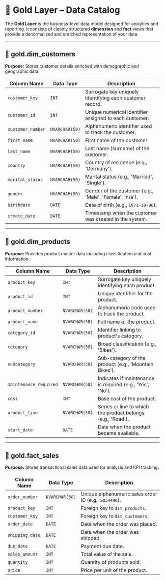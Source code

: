 # 📘 Gold Layer – Data Catalog

The **Gold Layer** is the business-level data model designed for analytics and reporting. It consists of cleanly structured **dimension** and **fact** views that provide a denormalized and enriched representation of your data.

---

## 📁 gold.dim_customers

**Purpose:** Stores customer details enriched with demographic and geographic data.

| Column Name       | Data Type      | Description                                                                 |
|-------------------|----------------|-----------------------------------------------------------------------------|
| `customer_key`    | `INT`          | Surrogate key uniquely identifying each customer record.                    |
| `customer_id`     | `INT`          | Unique numerical identifier assigned to each customer.                      |
| `customer_number` | `NVARCHAR(50)` | Alphanumeric identifier used to track the customer.                         |
| `first_name`      | `NVARCHAR(50)` | First name of the customer.                                                 |
| `last_name`       | `NVARCHAR(50)` | Last name (surname) of the customer.                                        |
| `country`         | `NVARCHAR(50)` | Country of residence (e.g., 'Germany').                                     |
| `marital_status`  | `NVARCHAR(50)` | Marital status (e.g., 'Married', 'Single').                                 |
| `gender`          | `NVARCHAR(50)` | Gender of the customer (e.g., 'Male', 'Female', 'n/a').                     |
| `birthdate`       | `DATE`         | Date of birth (e.g., `1971-10-06`).                                         |
| `create_date`     | `DATE`         | Timestamp when the customer was created in the system.                      |

---

## 📁 gold.dim_products

**Purpose:** Provides product master data including classification and cost information.

| Column Name            | Data Type      | Description                                                                 |
|------------------------|----------------|-----------------------------------------------------------------------------|
| `product_key`          | `INT`          | Surrogate key uniquely identifying each product.                            |
| `product_id`           | `INT`          | Unique identifier for the product.                                          |
| `product_number`       | `NVARCHAR(50)` | Alphanumeric code used to track the product.                                |
| `product_name`         | `NVARCHAR(50)` | Full name of the product.                                                   |
| `category_id`          | `NVARCHAR(50)` | Identifier linking to product's category.                                   |
| `category`             | `NVARCHAR(50)` | Broad classification (e.g., 'Bikes').                                       |
| `subcategory`          | `NVARCHAR(50)` | Sub-category of the product (e.g., 'Mountain Bikes').                       |
| `maintenance_required` | `NVARCHAR(50)` | Indicates if maintenance is required (e.g., 'Yes', 'No').                   |
| `cost`                 | `INT`          | Base cost of the product.                                                   |
| `product_line`         | `NVARCHAR(50)` | Series or line to which the product belongs (e.g., 'Road').                 |
| `start_date`           | `DATE`         | Date when the product became available.                                     |

---

## 📁 gold.fact_sales

**Purpose:** Stores transactional sales data used for analysis and KPI tracking.

| Column Name     | Data Type      | Description                                                                 |
|------------------|----------------|-----------------------------------------------------------------------------|
| `order_number`   | `NVARCHAR(50)` | Unique alphanumeric sales order ID (e.g., `SO54496`).                       |
| `product_key`    | `INT`          | Foreign key to `dim_products`.                                              |
| `customer_key`   | `INT`          | Foreign key to `dim_customers`.                                             |
| `order_date`     | `DATE`         | Date when the order was placed.                                             |
| `shipping_date`  | `DATE`         | Date when the order was shipped.                                            |
| `due_date`       | `DATE`         | Payment due date.                                                           |
| `sales_amount`   | `INT`          | Total value of the sale.                                                    |
| `quantity`       | `INT`          | Quantity of products sold.                                                  |
| `price`          | `INT`          | Price per unit of the product.                                              |

